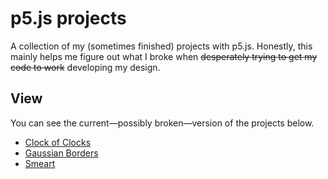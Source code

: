 # p5.js projects

A collection of my (sometimes finished) projects with p5.js.
Honestly, this mainly helps me figure out what I broke when ~~desperately trying to get my code to work~~ developing my design.

## View

You can see the current&mdash;possibly broken&mdash;version of the projects below.

- [Clock of Clocks](https://www.aalexmmaldonado.com/p5js-projects/clock-of-clocks/index.html)
- [Gaussian Borders](https://www.aalexmmaldonado.com/p5js-projects/gaussian-borders/index.html)
- [Smeart](https://www.aalexmmaldonado.com/p5js-projects/smeart/index.html)

